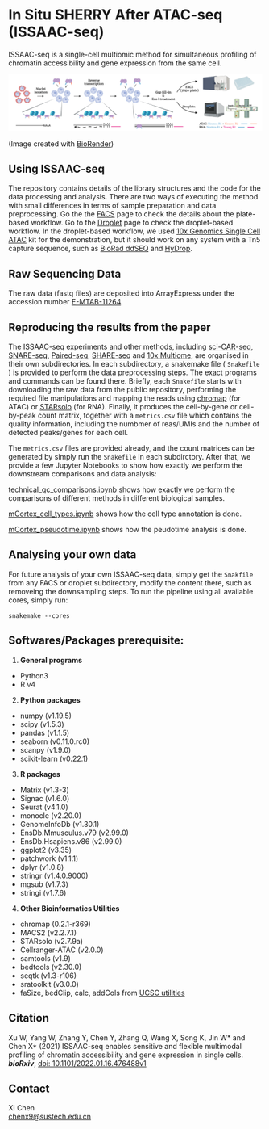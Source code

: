 # In Situ SHERRY After ATAC-seq (ISSAAC-seq)
ISSAAC-seq is a single-cell multiomic method for simultaneous profiling of chromatin accessibility and gene expression from the same cell.


![](./ISSAAC-seq.png)

(Image created with [BioRender](https://biorender.com/))


## Using ISSAAC-seq

The repository contains details of the library structures and the code for the data processing and analysis. There are two ways of executing the method with small differences in terms of sample preparation and data preprocessing. Go the the [FACS](https://github.com/dbrg77/ISSAAC-seq/blob/main/FACS.md) page to check the details about the plate-based workflow. Go to the [Droplet](https://github.com/dbrg77/ISSAAC-seq/blob/main/Droplet.md) page to check the droplet-based workflow. In the droplet-based workflow, we used [10x Genomics Single Cell ATAC](https://www.nature.com/articles/s41587-019-0206-z) kit for the demonstration, but it should work on any system with a Tn5 capture sequence, such as [BioRad ddSEQ](https://www.nature.com/articles/s41587-019-0147-6) and [HyDrop](https://www.biorxiv.org/content/10.1101/2021.06.04.447104v1).

## Raw Sequencing Data

The raw data (fastq files) are deposited into ArrayExpress under the accession number [E-MTAB-11264](https://www.ebi.ac.uk/biostudies/arrayexpress/studies/E-MTAB-11264).

## Reproducing the results from the paper

The ISSAAC-seq experiments and other methods, including [sci-CAR-seq](https://www.science.org/doi/10.1126/science.aau0730), [SNARE-seq](https://www.nature.com/articles/s41587-019-0290-0), [Paired-seq](https://www.nature.com/articles/s41594-019-0323-x), [SHARE-seq](https://doi.org/10.1016/j.cell.2020.09.056) and [10x Multiome](https://support.10xgenomics.com/single-cell-multiome-atac-gex), are organised in their own subdirectories. In each subdirectory, a snakemake file ( `Snakefile` ) is provided to perform the data preprocessing steps. The exact programs and commands can be found there. Briefly, each `Snakefile` starts with downloading the raw data from the public repository, performing the required file manipulations and mapping the reads using [chromap](https://www.nature.com/articles/s41467-021-26865-w) (for ATAC) or [STARsolo](https://www.biorxiv.org/content/10.1101/2021.05.05.442755v1.full) (for RNA). Finally, it produces the cell-by-gene or cell-by-peak count matrix, together with a `metrics.csv` file which contains the quality information, including the numbmer of reas/UMIs and the number of detected peaks/genes for each cell.

The `metrics.csv` files are provided already, and the count matrices can be generated by simply run the `Snakefile` in each subdirctory. After that, we provide a few Jupyter Notebooks to show how exactly we perform the downstream comparisons and data analysis:

[technical_qc_comparisons.ipynb](https://nbviewer.org/github/dbrg77/ISSAAC-seq/blob/main/technical_qc_comparisons.ipynb) shows how exactly we perform the comparisons of different methods in different biological samples.

[mCortex_cell_types.ipynb](https://nbviewer.org/github/dbrg77/ISSAAC-seq/blob/main/mCortex_cell_types.ipynb) shows how the cell type annotation is done.

[mCortex_pseudotime.ipynb](https://nbviewer.org/github/dbrg77/ISSAAC-seq/blob/main/mCortex_pseudotime.ipynb) shows how the peudotime analysis is done.

## Analysing your own data

For future analysis of your own ISSAAC-seq data, simply get the `Snakfile` from any FACS or droplet subdirectory, modify the content there, such as removeing the downsampling steps. To run the pipeline using all available cores, simply run:

```
snakemake --cores
```

## Softwares/Packages prerequisite:

1. __General programs__
  - Python3
  - R v4
2. __Python packages__
  - numpy (v1.19.5)
  - scipy (v1.5.3)
  - pandas (v1.1.5)
  - seaborn (v0.11.0.rc0)
  - scanpy (v1.9.0)
  - scikit-learn (v0.22.1)
3. __R packages__
  - Matrix (v1.3-3)
  - Signac (v1.6.0)
  - Seurat (v4.1.0)
  - monocle (v2.20.0)
  - GenomeInfoDb (v1.30.1)
  - EnsDb.Mmusculus.v79 (v2.99.0)
  - EnsDb.Hsapiens.v86 (v2.99.0)
  - ggplot2 (v3.35)
  - patchwork (v1.1.1)
  - dplyr (v1.0.8)
  - stringr (v1.4.0.9000)
  - mgsub (v1.7.3)
  - stringi (v1.7.6)
4. __Other Bioinformatics Utilities__
  - chromap (0.2.1-r369)
  - MACS2 (v2.2.7.1)
  - STARsolo (v2.7.9a)
  - Cellranger-ATAC (v2.0.0)
  - samtools (v1.9)
  - bedtools (v2.30.0)
  - seqtk (v1.3-r106)
  - sratoolkit (v3.0.0)
  - faSize, bedClip, calc, addCols from [UCSC utilities](http://hgdownload.soe.ucsc.edu/admin/exe/)

## Citation

Xu W, Yang W, Zhang Y, Chen Y, Zhang Q, Wang X, Song K, Jin W\* and Chen X\* (2021) ISSAAC-seq enables sensitive and flexible multimodal profiling of chromatin accessibility and gene expression in single cells. ___bioRxiv___, [doi: 10.1101/2022.01.16.476488v1](https://www.biorxiv.org/content/10.1101/2022.01.16.476488v1)

## Contact

Xi Chen  
chenx9@sustech.edu.cn
